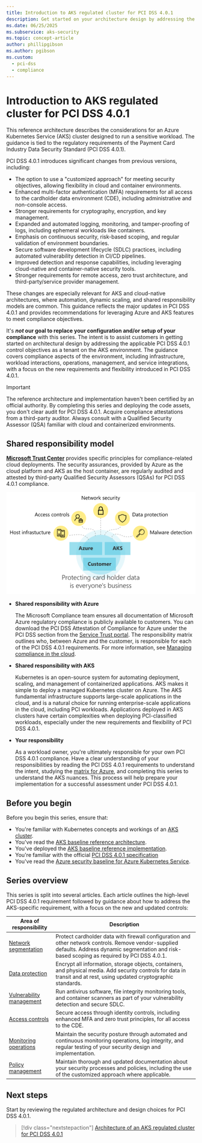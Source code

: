 ```yaml
---
title: Introduction to AKS regulated cluster for PCI DSS 4.0.1
description: Get started on your architecture design by addressing the applicable PCI DSS 4.0.1 requirements as a tenant on the AKS environment.
ms.date: 06/25/2025
ms.subservice: aks-security
ms.topic: concept-article
author: phillipgibson
ms.author: pgibson
ms.custom:
  - pci-dss
  - compliance
---
```


# Introduction to AKS regulated cluster for PCI DSS 4.0.1

This reference architecture describes the considerations for an Azure Kubernetes Service (AKS) cluster designed to run a sensitive workload. The guidance is tied to the regulatory requirements of the Payment Card Industry Data Security Standard (PCI DSS 4.0.1).

PCI DSS 4.0.1 introduces significant changes from previous versions, including:

- The option to use a "customized approach" for meeting security objectives, allowing flexibility in cloud and container environments.
- Enhanced multi-factor authentication (MFA) requirements for all access to the cardholder data environment (CDE), including administrative and non-console access.
- Stronger requirements for cryptography, encryption, and key management.
- Expanded and automated logging, monitoring, and tamper-proofing of logs, including ephemeral workloads like containers.
- Emphasis on continuous security, risk-based scoping, and regular validation of environment boundaries.
- Secure software development lifecycle (SDLC) practices, including automated vulnerability detection in CI/CD pipelines.
- Improved detection and response capabilities, including leveraging cloud-native and container-native security tools.
- Stronger requirements for remote access, zero trust architecture, and third-party/service provider management.

These changes are especially relevant for AKS and cloud-native architectures, where automation, dynamic scaling, and shared responsibility models are common. This guidance reflects the major updates in PCI DSS 4.0.1 and provides recommendations for leveraging Azure and AKS features to meet compliance objectives.

It's ***not* our goal to replace your configuration and/or setup of your compliance** with this series. The intent is to assist customers in getting started on architectural design by addressing the applicable PCI DSS 4.0.1 control objectives as a tenant on the AKS environment. The guidance covers compliance aspects of the environment, including infrastructure, workload interactions, operations, management, and service integrations, with a focus on the new requirements and flexibility introduced in PCI DSS 4.0.1.

> [!IMPORTANT]
>
> The reference architecture and implementation haven't been certified by an official authority. By completing this series and deploying the code assets, you don't clear audit for PCI DSS 4.0.1. Acquire compliance attestations from a third-party auditor. Always consult with a Qualified Security Assessor (QSA) familiar with cloud and containerized environments.

## Shared responsibility model

[**Microsoft Trust Center**](https://www.microsoft.com/trust-center/product-overview) provides specific principles for compliance-related cloud deployments. The security assurances, provided by Azure as the cloud platform and AKS as the host container, are regularly audited and attested by third-party Qualified Security Assessors (QSAs) for PCI DSS 4.0.1 compliance.

![Diagram of the shared responsibility model.](media/pci-dss/protection-everyone.svg)

- **Shared responsibility with Azure**

  The Microsoft Compliance team ensures all documentation of Microsoft Azure regulatory compliance is publicly available to customers. You can download the PCI DSS Attestation of Compliance for Azure under the PCI DSS section from the [Service Trust portal](https://servicetrust.microsoft.com). The responsibility matrix outlines who, between Azure and the customer, is responsible for each of the PCI DSS 4.0.1 requirements. For more information, see [Managing compliance in the cloud](https://www.microsoft.com/trust-center/compliance/compliance-overview).

- **Shared responsibility with AKS**

  Kubernetes is an open-source system for automating deployment, scaling, and management of containerized applications. AKS makes it simple to deploy a managed Kubernetes cluster on Azure. The AKS fundamental infrastructure supports large-scale applications in the cloud, and is a natural choice for running enterprise-scale applications in the cloud, including PCI workloads. Applications deployed in AKS clusters have certain complexities when deploying PCI-classified workloads, especially under the new requirements and flexibility of PCI DSS 4.0.1.

- **Your responsibility**

  As a workload owner, you're ultimately responsible for your own PCI DSS 4.0.1 compliance. Have a clear understanding of your responsibilities by reading the PCI DSS 4.0.1 requirements to understand the intent, studying the [matrix for Azure](https://servicetrust.microsoft.com), and completing this series to understand the AKS nuances. This process will help prepare your implementation for a successful assessment under PCI DSS 4.0.1.

## Before you begin

Before you begin this series, ensure that:

- You're familiar with Kubernetes concepts and workings of an [AKS cluster](/azure/aks).
- You've read the [AKS baseline reference architecture](/azure/architecture/reference-architectures/containers/aks/baseline-aks).
- You've deployed the [AKS baseline reference implementation](https://github.com/mspnp/aks-secure-baseline).
- You're familiar with the official [PCI DSS 4.0.1 specification](https://www.pcisecuritystandards.org/document_library?category=pcidss)
- You've read the [Azure security baseline for Azure Kubernetes Service](/security/benchmark/azure/baselines/aks-security-baseline).

## Series overview

This series is split into several articles. Each article outlines the high-level PCI DSS 4.0.1 requirement followed by guidance about how to address the AKS-specific requirement, with a focus on the new and updated controls:

|Area of responsibility|Description|
|---|---|
|[Network segmentation](pci-network.md)|Protect cardholder data with firewall configuration and other network controls. Remove vendor-supplied defaults. Address dynamic segmentation and risk-based scoping as required by PCI DSS 4.0.1.|
|[Data protection](pci-data.md)|Encrypt all information, storage objects, containers, and physical media. Add security controls for data in transit and at rest, using updated cryptographic standards.|
|[Vulnerability management](pci-malware.md)|Run antivirus software, file integrity monitoring tools, and container scanners as part of your vulnerability detection and secure SDLC.|
|[Access controls](pci-identity.md)|Secure access through identity controls, including enhanced MFA and zero trust principles, for all access to the CDE.|
|[Monitoring operations](pci-monitor.md)|Maintain the security posture through automated and continuous monitoring operations, log integrity, and regular testing of your security design and implementation.|
|[Policy management](pci-policy.md)|Maintain thorough and updated documentation about your security processes and policies, including the use of the customized approach where applicable.|

## Next steps

Start by reviewing the regulated architecture and design choices for PCI DSS 4.0.1.

> [!div class="nextstepaction"]
> [Architecture of an AKS regulated cluster for PCI DSS 4.0.1](pci-ra-code-assets.md)
